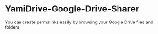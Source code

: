 # YamiDrive-Google-Drive-Sharer
You can create permalinks easily by browsing your Google Drive files and folders.
